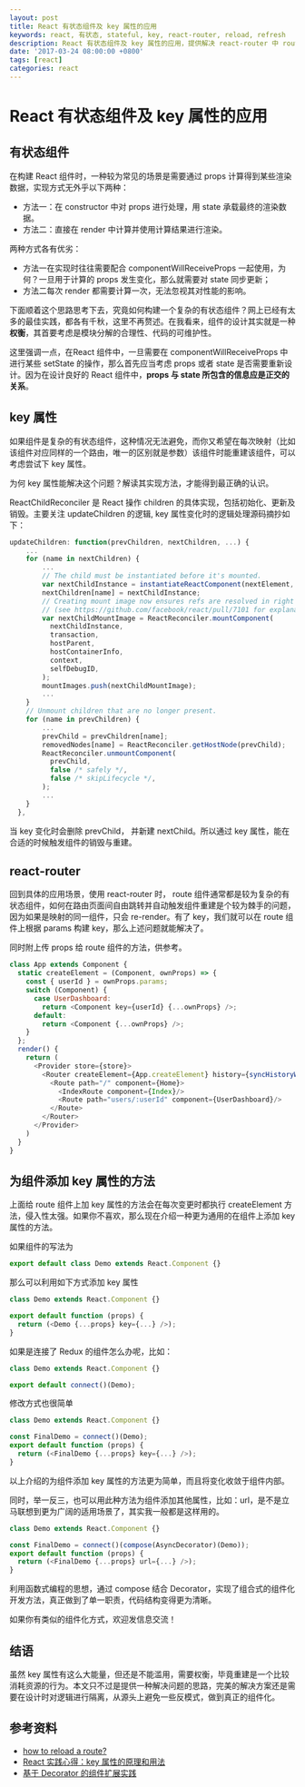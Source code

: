 ```yaml
---
layout: post
title: React 有状态组件及 key 属性的应用
keywords: react, 有状态, stateful, key, react-router, reload, refresh
description: React 有状态组件及 key 属性的应用，提供解决 react-router 中 route 组件刷新问题的新思路
date: '2017-03-24 08:00:00 +0800'
tags: [react]
categories: react
---
```


# React 有状态组件及 key 属性的应用

## 有状态组件

在构建 React 组件时，一种较为常见的场景是需要通过 props 计算得到某些渲染数据，实现方式无外乎以下两种：

- 方法一：在 constructor 中对 props 进行处理，用 state 承载最终的渲染数据。
- 方法二：直接在 render 中计算并使用计算结果进行渲染。

两种方式各有优劣：

- 方法一在实现时往往需要配合 componentWillReceiveProps 一起使用，为何？一旦用于计算的 props 发生变化，那么就需要对 state 同步更新；
- 方法二每次 render 都需要计算一次，无法忽视其对性能的影响。

下面顺着这个思路思考下去，究竟如何构建一个复杂的有状态组件？网上已经有太多的最佳实践，都各有千秋，这里不再赘述。在我看来，组件的设计其实就是一种 **权衡**，其首要考虑是模块分解的合理性、代码的可维护性。

这里强调一点，在React 组件中，一旦需要在 componentWillReceiveProps 中进行某些 setState 的操作，那么首先应当考虑 props 或者 state 是否需要重新设计。因为在设计良好的 React 组件中，**props 与 state 所包含的信息应是正交的关系**。

## key 属性

如果组件是复杂的有状态组件，这种情况无法避免，而你又希望在每次映射（比如该组件对应同样的一个路由，唯一的区别就是参数）该组件时能重建该组件，可以考虑尝试下 key 属性。

为何 key 属性能解决这个问题？解读其实现方法，才能得到最正确的认识。

ReactChildReconciler 是 React 操作 children 的具体实现，包括初始化、更新及销毁。主要关注 updateChildren 的逻辑, key 属性变化时的逻辑处理源码摘抄如下：

```javascript
updateChildren: function(prevChildren, nextChildren, ...) {
    ...
    for (name in nextChildren) {
        ...
        // The child must be instantiated before it's mounted.
        var nextChildInstance = instantiateReactComponent(nextElement, true);
        nextChildren[name] = nextChildInstance;
        // Creating mount image now ensures refs are resolved in right order
        // (see https://github.com/facebook/react/pull/7101 for explanation).
        var nextChildMountImage = ReactReconciler.mountComponent(
          nextChildInstance,
          transaction,
          hostParent,
          hostContainerInfo,
          context,
          selfDebugID,
        );
        mountImages.push(nextChildMountImage);
        ...
    }
    // Unmount children that are no longer present.
    for (name in prevChildren) {
        ...
        prevChild = prevChildren[name];
        removedNodes[name] = ReactReconciler.getHostNode(prevChild);
        ReactReconciler.unmountComponent(
          prevChild,
          false /* safely */,
          false /* skipLifecycle */,
        );
        ...
    }
  },
```

当 key 变化时会删除 prevChild， 并新建 nextChild。所以通过 key 属性，能在合适的时候触发组件的销毁与重建。


## react-router

回到具体的应用场景，使用 react-router 时， route 组件通常都是较为复杂的有状态组件，如何在路由页面间自由跳转并自动触发组件重建是个较为棘手的问题，因为如果是映射的同一组件，只会 re-render。有了 key，我们就可以在 route 组件上根据 params 构建 key，那么上述问题就能解决了。

同时附上传 props 给 route 组件的方法，供参考。

```javascript
class App extends Component {
  static createElement = (Component, ownProps) => {
    const { userId } = ownProps.params;
    switch (Component) {
      case UserDashboard:
        return <Component key={userId} {...ownProps} />;
      default:
        return <Component {...ownProps} />;
    }
  };
  render() {
    return (
      <Provider store={store}>
        <Router createElement={App.createElement} history={syncHistoryWithStore(hashHistory, store)}>
          <Route path="/" component={Home}>
            <IndexRoute component={Index}/>
            <Route path="users/:userId" component={UserDashboard}/>
          </Route>
        </Router>
      </Provider>
    )
  }
}
```

## 为组件添加 key 属性的方法

上面给 route 组件上加 key 属性的方法会在每次变更时都执行 createElement 方法，侵入性太强。如果你不喜欢，那么现在介绍一种更为通用的在组件上添加 key 属性的方法。

如果组件的写法为

```javascript
export default class Demo extends React.Component {}
```

那么可以利用如下方式添加 key 属性

```javascript
class Demo extends React.Component {}

export default function (props) {
  return (<Demo {...props} key={...} />);
}
```

如果是连接了 Redux 的组件怎么办呢，比如：

```javascript
class Demo extends React.Component {}

export default connect()(Demo);
```

修改方式也很简单

```javascript
class Demo extends React.Component {}

const FinalDemo = connect()(Demo);
export default function (props) {
  return (<FinalDemo {...props} key={...} />);
}
```

以上介绍的为组件添加 key 属性的方法更为简单，而且将变化收敛于组件内部。

同时，举一反三，也可以用此种方法为组件添加其他属性，比如：url，是不是立马联想到更为广阔的适用场景了，其实我一般都是这样用的。

```javascript
class Demo extends React.Component {}

const FinalDemo = connect()(compose(AsyncDecorator)(Demo));
export default function (props) {
  return (<FinalDemo {...props} url={...} />);
}
```

利用函数式编程的思想，通过 compose 结合 Decorator，实现了组合式的组件化开发方法，真正做到了单一职责，代码结构变得更为清晰。

如果你有类似的组件化方式，欢迎发信息交流！

## 结语

虽然 key 属性有这么大能量，但还是不能滥用，需要权衡，毕竟重建是一个比较消耗资源的行为。本文只不过是提供一种解决问题的思路，完美的解决方案还是需要在设计时对逻辑进行隔离，从源头上避免一些反模式，做到真正的组件化。


## 参考资料

- [how to reload a route?](https://github.com/ReactTraining/react-router/issues/1982)
- [React 实践心得：key 属性的原理和用法](http://taobaofed.org/blog/2016/08/24/react-key/)
- [基于 Decorator 的组件扩展实践](https://zhuanlan.zhihu.com/p/22054582)
